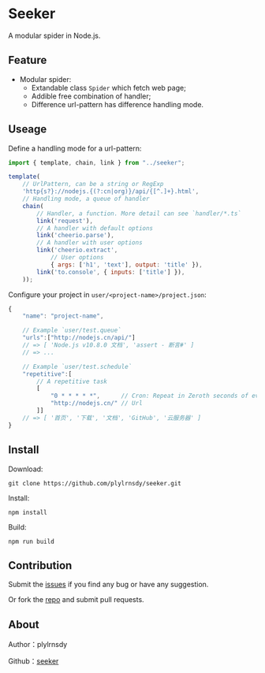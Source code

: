 # Seeker

A modular spider in Node.js.

## Feature

- Modular spider:
    - Extandable class `Spider` which fetch web page;
    - Addible free combination of handler;
    - Difference url-pattern has difference handling mode.

## Useage

Define a handling mode for a url-pattern:

```javascript
import { template, chain, link } from "../seeker";

template(
    // UrlPattern, can be a string or RegExp
    'http{s?}://nodejs.{(?:cn|org)}/api/{[^.]+}.html',
    // Handling mode, a queue of handler
    chain(
        // Handler, a function. More detail can see `handler/*.ts`
        link('request'),
        // A handler with default options
        link('cheerio.parse'),
        // A handler with user options
        link('cheerio.extract',
            // User options
            { args: ['h1', 'text'], output: 'title' }),
        link('to.console', { inputs: ['title'] }),
    ));
```

Configure your project in `user/<project-name>/project.json`:

```javascript
{
    "name": "project-name",

    // Example `user/test.queue`
    "urls":["http://nodejs.cn/api/"]
    // => [ 'Node.js v10.8.0 文档', 'assert - 断言#' ]
    // => ...

    // Example `user/test.schedule`
    "repetitive":[
        // A repetitive task
        [
            "0 * * * * *",      // Cron: Repeat in Zeroth seconds of every minute
            "http://nodejs.cn/" // Url
        ]]
    // => [ '首页', '下载', '文档', 'GitHub', '云服务器' ]
}
```

## Install

Download:

    git clone https://github.com/plylrnsdy/seeker.git

Install:

    npm install

Build:

    npm run build

## Contribution

Submit the [issues][issues] if you find any bug or have any suggestion.

Or fork the [repo][repository] and submit pull requests.

## About

Author：plylrnsdy

Github：[seeker][repository]


[issues]:https://github.com/plylrnsdy/seeker/issues
[repository]:https://github.com/plylrnsdy/seeker
